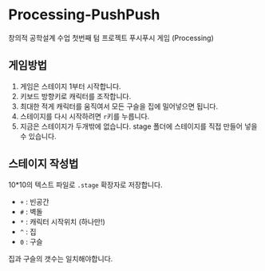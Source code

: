 # Processing-PushPush

창의적 공학설계 수업 첫번째 텀 프로젝트 푸시푸시 게임 (Processing)

## 게임방법

1. 게임은 스테이지 1부터 시작합니다.
2. 키보드 방향키로 캐릭터를 조작합니다.
3. 최대한 적게 캐릭터를 움직여서 모든 구슬을 집에 밀어넣으면 됩니다.
4. 스테이지를 다시 시작하려면 `r`키를 누릅니다.
5. 지금은 스테이지가 두개밖에 없습니다. stage 폴더에 스테이지를 직접 만들어 넣을 수 있습니다.

## 스테이지 작성법
10*10의 텍스트 파일로 `.stage` 확장자로 저장합니다.

* `+` : 빈공간
* `#` : 벽돌
* `*` : 캐릭터 시작위치 (하나만!)
* `^` : 집
* `0` : 구슬

집과 구슬의 갯수는 일치해야합니다.